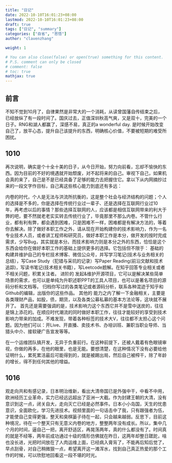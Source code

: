 ```yaml
---
title: "日记"
date: 2022-10-10T16:01:23+08:00
lastmod: 2022-10-10T16:01:23+08:00
draft: true
tags: ["日记", "summary"]
categories: ["自省", "思悟"]
author: "clavenzhang"

weight: 1

# You can also close(false) or open(true) something for this content.
# P.S. comment can only be closed
# comment: false
# toc: true
mathjax: true
---
```


## 前言
不知不觉到10月了，自律果然是非常大的一个消耗，从读曾国藩自传结束之后，已经放纵了有一段时间了。国庆过去，正值深圳秋高气爽，又是双十，完美的一个日子。RNG和湖人都赢了，深感不易，真正的a wonderful day. 是时候开始改变自己了，放平心态，提升自己该提升的东西，明确核心价值，不要被短期的难受所困扰。

## 1010
再次说明，确实是个十全十美的日子，从今日开始，努力向前看，忘却不愉快的东西。因为目前的不好的境遇就开始颓废，对不起将来的自己。审视下自己，如果机会真的来了，自己是不是已经具备了足够的能力去把握住它。拿以下从内网摘抄过来的一段文字作目标，自己离这些核心能力到底还有多远：

内卷的时代，个人是无法与洪流所抗衡的，这是整个社会与经济结构的问题；个人的选择是不多的，你是选择在传统行业过一辈子、还是选择在互联网行业过10年，再考虑以后的事情？那些选择互联网的人，应该都是相信互联网带来的利大于弊的吧，要不然就老老实实转去传统行业了，毕竟那里不那么内卷。不管什么行业，都有利有弊，都会遇到困难，只是困难不一样，困难都是有解决方法的，等着你去解决。除了做好本职工作之外，请从现在开始构建你的技术影响力，作为一名专业技术人员，或者讲工程师和研究员，做好本职工作是本分，做开发的按时完成需求，少写Bug，其实就是本分。而技术影响力则是本分之外的东西，恰恰是这个东西会给你在做好本职工作的基础上提供更多的选择。它包括但不限于：
基础的
构建井维护自己的专栏技术博客、微信公众号，并写学习笔记(技术与业务相关的总结），写Case Study（犯错与采坑的记录）写Paper Reading(前沿文献和技术追踪)，写读书笔记(技术相关书籍），写Leetcode题解。在知乎回答专业相关或者不相关问题，积累关注者。
进阶的
发起&维护开源项目，它可以是解决某些简单场景的需求，也可以是单纯为升职述职PPT的工具人项目，也可以是著名项目的源码分析和文档等。
归档你写过的各类笔记或者源码分析，联系各种混迹于知乎和Github的编辑，出版你的这些作品。
其他的
能力之内了解一下金融相关，主要是各类理财产品，如股，债，期货，以及各类公募私募的基本方法论等，这块就不展开了。
首先还是需要强调的是，技术影响力这个东西它并不是雪中送炭的，往往是锦上添花的。在顺应时代潮流的同时做好本职工作，往往才能较好的享受到技术影响力带来的加成。不难发现，带着各种标签的技术大V，往往都不太担心这个问题。因为他们可以：开Live、开直播、卖技术书、办培训班、兼职当职业导师、当猎头中介、接软硬广告宣发等等。

在一个运维团队搞开发，无异于负重前行。在这种前提下，还被人戴着有色眼镜审视，你做的再多，在他的眼里，也是无能。要想清楚，在这种情况下没有必要给他证明什么，累死累活最后可能得到的，就是被踢出局，然后自己被榨干，除了年龄的增长，得不到任何其他的增益。

## 1016
观走向共和有感记录，日本明治维新，看出大清帝国已是外强中干，中看不中用，欧洲经历工业革命，实力已经远远超出了亚洲一大截。作为封建王朝的大清，没有意识到这一点，闭关自大，走向灭亡已经是必然事件。日本小小岛国，天生的忧患意识，全面欧化，学习先进技术。视频里面的一句话击中了我，只有跟强者为伍，才能使自己变得更强，整天和臭棋篓子待在一起，只会越来越弱。反思下，目前这种境况，待在一个整天只有无意义内卷的地方，整整两年没有成长。所以，集中几个月的时间，逼自己一把，离开舒适区，再晃荡两年，真的什么都没有了。时间真的就是不经等，两年前成功通过十级的情形仿佛就在昨日，这两年却整日蹉跎，啥也没长进，光把时间放在了人肉运维上面，已经病入膏肓了，不能再后知后觉了，早点刮骨，对自己稍微狠一点，希望离开这一滩浑水，找到自己真正热爱的那个工作的时候，可以欣慰地回看这一段不堪的时光。